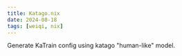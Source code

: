 ```yaml
---
title: Katago.nix
date: 2024-08-18
tags: [weiqi, nix]
---
```


Generate KaTrain config using katago "human-like" model.
